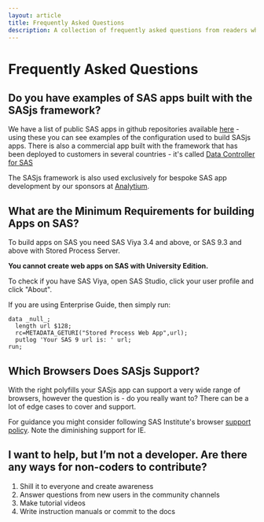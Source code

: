 ```yaml
---
layout: article
title: Frequently Asked Questions
description: A collection of frequently asked questions from readers who are interested in building apps with SAS using the SASjs framework
---
```


Frequently Asked Questions
====================

Do you have examples of SAS apps built with the SASjs framework?
---------------------
We have a list of public SAS apps in github repositories available [here](https://sasjs.io/apps/) - using these you can see examples of the configuration used to build SASjs apps.
There is also a commercial app built with the framework that has been deployed to customers in several countries - it's called [Data Controller for SAS](https://datacontroller.io)

The SASjs framework is also used exclusively for bespoke SAS app development by our sponsors at [Analytium](https://sasapps.io).


What are the Minimum Requirements for building Apps on SAS?
---------------------

To build apps on SAS you need SAS Viya 3.4 and above, or SAS 9.3 and above with Stored Process Server.

**You cannot create web apps on SAS with University Edition.**

To check if you have SAS Viya, open SAS Studio, click your user profile and click "About".

If you are using Enterprise Guide, then simply run:

```sas
data _null_;
  length url $128;
  rc=METADATA_GETURI("Stored Process Web App",url);
  putlog 'Your SAS 9 url is: ' url;
run;
```

Which Browsers Does SASjs Support?
---------------------

With the right polyfills your SASjs app can support a very wide range of browsers, however the question is - do you really want to?  There can be a lot of edge cases to cover and support.

For guidance you might consider following SAS Institute's browser [support policy](https://support.sas.com/en/documentation/third-party-software-reference/9-4/support-for-9-4-web-browsers.html#:~:text=Microsoft%20Internet%20Explorer%20and%20Microsoft%20Edge&text=For%20most%20SAS%209.4%20applications,do%20not%20support%20Microsoft%20Edge).  Note the diminishing support for IE.

I want to help, but I’m not a developer. Are there any ways for non-coders to contribute?
---------------------

1. Shill it to everyone and create awareness
2. Answer questions from new users in the community channels
3. Make tutorial videos
4. Write instruction manuals or commit to the docs

<script type="application/ld+json">
    {
      "@context": "https://schema.org",
      "@type": "FAQPage",
      "mainEntity": [{
        "@type": "Question",
        "name": "What are the Minimum Requirements for building Apps on SAS?",
        "acceptedAnswer": {
          "@type": "Answer",
          "text": "<p>To build apps on SAS you need SAS Viya 3.4 and above, or SAS 9.3 and above with Stored Process Server.</p><p><b>You cannot create web apps on SAS with University Edition.</b></p><p>To check if you have SAS Viya, open SAS Studio, click your user profile and click 'About'. </p><p><a href=https://sasjs.io/faq/#minimum-requirements> Click here </a> for more information</p>"
        }
      }, {
        "@type": "Question",
        "name": "Which apps have been built with the SASjs framework?",
        "acceptedAnswer": {
          "@type": "Answer",
          "text": "<p>A list of public SAS apps in github repositories is available <a href=https://sasjs.io/apps/>here</a></p> - using these you can see examples of the configuration used to build SASjs apps.<p>There is also a commercial app built with the framework that has been deployed to customers in several countries - it's called  <a href=https://datacontroller.io>Data Controller for SAS</a></p><p>The SASjs framework is also used exclusively for bespoke SAS app development by our sponsors at <a href=https://sasapps.io>Analytium</a>.</p>"
        }
      }, {
        "@type": "Question",
        "name": "Which browsers does SASjs support?",
        "acceptedAnswer": {
          "@type": "Answer",
          "text": "<p>With the right polyfills your SASjs app can support a very wide range of browsers, however the question is - do you really want to?  There can be a lot of edge cases to cover and support.</p><p>For guidance you might consider following SAS Institute's browser <a href=https://support.sas.com/en/documentation/third-party-software-reference/9-4/support-for-9-4-web-browsers.html#:~:text=Microsoft%20Internet%20Explorer%20and%20Microsoft%20Edge&text=For%20most%20SAS%209.4%20applications,do%20not%20support%20Microsoft%20Edge>support policy</a>.  Note the diminishing support for IE. </p>"
        }
      }]
    }
    </script>
